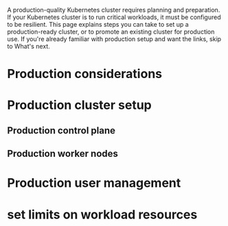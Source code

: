 A production-quality Kubernetes cluster requires planning and preparation. If your Kubernetes cluster is to run critical workloads, it must be configured to be resilient. This page explains steps you can take to set up a production-ready cluster, or to promote an existing cluster for production use. If you're already familiar with production setup and want the links, skip to What's next.

# Production considerations
# Production cluster setup
## Production control plane
## Production worker nodes
# Production user management
# set limits on workload resources
